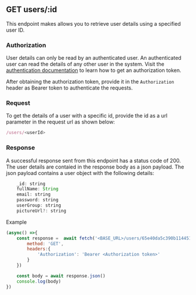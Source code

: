 ## GET users/:id

This endpoint makes allows you to retrieve user details using a specified user ID.

### Authorization
User details can only be read by an authenticated user. An authenticated user can read the details of any other user in the system. Visit the [authentication documentation](../../authentication/authentication.md) to learn how to get an authorization token.

After obtaining the authorization token, provide it in the `Authorization` header as Bearer token to authenticate the requests.

### Request
To get the details of a user with a specific id, provide the id as a url parameter in the request url as shown below:
```javascript
/users/<userId>
```

### Response
A successful response sent from this endpoint has a status code of 200. The user details are contaied in the response body as a json payload. The json payload contains a user object with the following details:

```javascript
    _id: string
    fullName: String
    email: string
    password: string
    userGroup: string
    pictureUrl?: string
```

Example
```javascript
(async() =>{
    const response =  await fetch('<BASE_URL>/users/65e40da5c390b114451cebb5',{
        method: 'GET',
        headers:{
            'Authorization': 'Bearer <Authorization token>'
        }
    })

    const body = await response.json()
    console.log(body)
})
```
